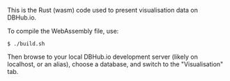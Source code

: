 This is the Rust (wasm) code used to present visualisation data on
DBHub.io.

To compile the WebAssembly file, use:

    $ ./build.sh

Then browse to your local DBHub.io development server (likely on
localhost, or an alias), choose a database, and switch to the
"Visualisation" tab.
